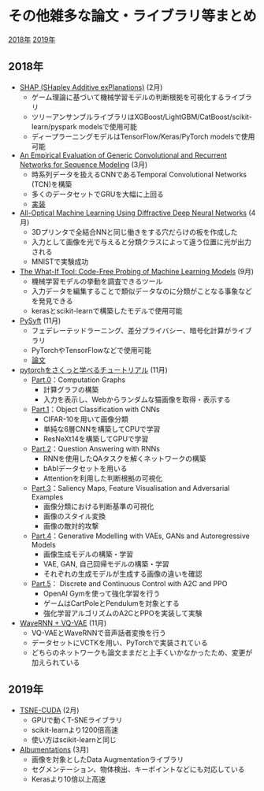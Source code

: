 # その他雑多な論文・ライブラリ等まとめ

[2018年](#2018年)
[2019年](#2019年)

## 2018年

- [SHAP (SHapley Additive exPlanations)](https://github.com/slundberg/shap) (2月)
  - ゲーム理論に基づいて機械学習モデルの判断根拠を可視化するライブラリ
  - ツリーアンサンブルライブラリはXGBoost/LightGBM/CatBoost/scikit-learn/pyspark modelsで使用可能
  - ディープラーニングモデルはTensorFlow/Keras/PyTorch modelsで使用可能
- [An Empirical Evaluation of Generic Convolutional and Recurrent Networks for Sequence Modeling](https://arxiv.org/abs/1803.01271) (3月)
  - 時系列データを扱えるCNNであるTemporal Convolutional Networks (TCN)を構築
  - 多くのデータセットでGRUを大幅に上回る
  - [実装](https://github.com/locuslab/TCN)
- [All-Optical Machine Learning Using Diffractive Deep Neural Networks](https://arxiv.org/abs/1804.08711) (4月)
  - 3Dプリンタで全結合NNと同じ働きをする穴だらけの板を作成した
  - 入力として画像を光で与えると分類クラスによって違う位置に光が出力される
  - MNISTで実験成功
- [The What-If Tool: Code-Free Probing of Machine Learning Models](https://ai.googleblog.com/2018/09/the-what-if-tool-code-free-probing-of.html) (9月)
  - 機械学習モデルの挙動を調査できるツール
  - 入力データを編集することで類似データなのに分類がことなる事象などを発見できる
  - kerasとscikit-learnで構築したモデルで使用可能
- [PySyft](https://github.com/OpenMined/PySyft) (11月)
  - フェデレーテッドラーニング、差分プライバシー、暗号化計算がライブラリ
  - PyTorchやTensorFlowなどで使用可能
  - [論文](https://arxiv.org/abs/1811.04017)
- [pytorchをさくっと学べるチュートリアル](https://github.com/pukkapies/dl-imperial-maths/tree/master/pytorch-tutorial) (11月)
  - [Part.0](https://github.com/pukkapies/dl-imperial-maths/blob/master/pytorch-tutorial/0.%20Computation%20Graphs.ipynb)：Computation Graphs
    - 計算グラフの構築
    - 入力を表示し、Webからランダムな猫画像を取得・表示する
  - [Part.1](https://github.com/pukkapies/dl-imperial-maths/blob/master/pytorch-tutorial/1.%20Object%20Classification%20with%20CNNs.ipynb)：Object Classification with CNNs
    - CIFAR-10を用いて画像分類
    - 単純な6層CNNを構築してCPUで学習
    - ResNeXt14を構築してGPUで学習
  - [Part.2](https://github.com/pukkapies/dl-imperial-maths/blob/master/pytorch-tutorial/2.%20Question%20Answering%20with%20RNNs.ipynb)：Question Answering with RNNs
    - RNNを使用したQAタスクを解くネットワークの構築
    - bAbIデータセットを用いる
    - Attentionを利用した判断根拠の可視化
  - [Part.3](https://github.com/pukkapies/dl-imperial-maths/blob/master/pytorch-tutorial/3.%20Saliency%20Maps%2C%20Feature%20Visualisation%20and%20Adversarial%20Examples.ipynb)：Saliency Maps, Feature Visualisation and Adversarial Examples
    - 画像分類における判断基準の可視化
    - 画像のスタイル変換
    - 画像の敵対的攻撃
  - [Part.4](https://github.com/pukkapies/dl-imperial-maths/blob/master/pytorch-tutorial/4.%20Generative%20Modelling%20with%20VAEs%2C%20GANs%20and%20Autoregressive%20Models.ipynb)：Generative Modelling with VAEs, GANs and Autoregressive Models
    - 画像生成モデルの構築・学習
    - VAE, GAN, 自己回帰モデルの構築・学習
    - それぞれの生成モデルが生成する画像の違いを確認
  - [Part.5](https://github.com/pukkapies/dl-imperial-maths/blob/master/pytorch-tutorial/5.%20Discrete%20and%20Continuous%20Control%20with%20A2C%20and%20PPO.ipynb)：
Discrete and Continuous Control with A2C and PPO
    - OpenAI Gymを使って強化学習を行う
    - ゲームはCartPoleとPendulumを対象とする
    - 強化学習アルゴリズムのA2CとPPOを実装して実験
- [WaveRNN + VQ-VAE](https://github.com/mkotha/WaveRNN) (11月)
  - VQ-VAEとWaveRNNで音声話者変換を行う
  - データセットにVCTKを用い、PyTorchで実装されている
  - どちらのネットワークも論文ままだと上手くいかなかったため、変更が加えられている

## 2019年

- [TSNE-CUDA](https://github.com/CannyLab/tsne-cuda) (2月)
  - GPUで動くT-SNEライブラリ
  - scikit-learnより1200倍高速
  - 使い方はscikit-learnと同じ
- [Albumentations](https://github.com/albumentations-team/albumentations) (3月)
  - 画像を対象としたData Augmentationライブラリ
  - セグメンテーション、物体検出、キーポイントなどにも対応している
  - Kerasより10倍以上高速
  